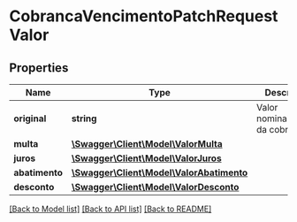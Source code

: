 # CobrancaVencimentoPatchRequestValor

## Properties
Name | Type | Description | Notes
------------ | ------------- | ------------- | -------------
**original** | **string** | Valor nominal/original da cobrança. | [optional] 
**multa** | [**\Swagger\Client\Model\ValorMulta**](ValorMulta.md) |  | [optional] 
**juros** | [**\Swagger\Client\Model\ValorJuros**](ValorJuros.md) |  | [optional] 
**abatimento** | [**\Swagger\Client\Model\ValorAbatimento**](ValorAbatimento.md) |  | [optional] 
**desconto** | [**\Swagger\Client\Model\ValorDesconto**](ValorDesconto.md) |  | [optional] 

[[Back to Model list]](../../README.md#documentation-for-models) [[Back to API list]](../../README.md#documentation-for-api-endpoints) [[Back to README]](../../README.md)

